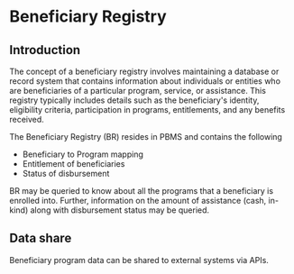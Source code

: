 # Beneficiary Registry

## Introduction

The concept of a beneficiary registry involves maintaining a database or record system that contains information about individuals or entities who are beneficiaries of a particular program, service, or assistance. This registry typically includes details such as the beneficiary's identity, eligibility criteria, participation in programs, entitlements, and any benefits received.

The Beneficiary Registry (BR) resides in PBMS and contains the following&#x20;

* Beneficiary to Program mapping
* Entitlement of beneficiaries
* Status of disbursement

BR may be queried to know about all the programs that a beneficiary is enrolled into.  Further, information on the amount of assistance (cash, in-kind) along with disbursement status may be queried.

## Data share

Beneficiary program data can be shared to external systems via APIs.

